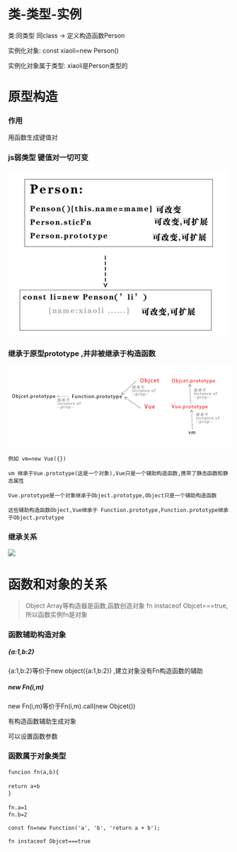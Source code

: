 
# 类-类型-实例


类:同类型 同class -> 定义构造函数Person

实例化对象: const xiaoli=new Person()

实例化对象属于类型: xiaoli是Person类型的

# 原型构造

### 作用

用函数生成键值对

### js弱类型 键值对一切可变

![](./1.tif)

### 继承于原型prototype ,并非被继承于构造函数

![](./2.tif)

```
例如 vm=new Vue({})

vm 继承于Vue.prototype(这是一个对象),Vue只是一个辅助构造函数,携带了静态函数和静态属性

Vue.prototype是一个对象继承于Object.prototype,Object只是一个辅助构造函数

这些辅助构造函数Object,Vue继承于 Function.prototype,Function.prototype继承于Object.prototype

```

### 继承关系

![](3.tif)




# 函数和对象的关系

>Object Array等构造器是函数,函数创造对象
fn instaceof Objcet===true,所以函数实例fn是对象

### 函数辅助构造对象

##### {a:1,b:2}

{a:1,b:2}等价于new object({a:1,b:2}) ,建立对象没有Fn构造函数的辅助


##### new Fn(i,m)

new Fn(i,m)等价于Fn(i,m).call(new Objcet())

有构造函数辅助生成对象

可以设置函数参数

### 函数属于对象类型

```
funcion fn(a,b){

return a+b
}

fn.a=1
fn.b=2

```

```
const fn=new Function('a', 'b', 'return a + b');

```

```
fn instaceof Objcet===true
```
